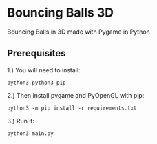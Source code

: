 # Bouncing Balls 3D
Bouncing Balls in 3D made with Pygame in Python

## Prerequisites
1.) You will need to install:
```
python3 python3-pip
```
2.) Then install pygame and PyOpenGL with pip:
```
python3 -m pip install -r requirements.txt
```
3.) Run it:
```
python3 main.py
```
